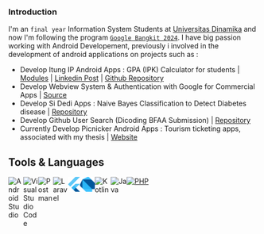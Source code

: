 ### Introduction
I'm an `final year` Information System Students at [Universitas Dinamika](https://www.dinamika.ac.id/) and now I'm following the program [`Google Bangkit 2024`](https://grow.google/intl/id_id/bangkit/). I have big passion working with Android Developement, previously i involved in the development of android applications on projects such as :
- Develop Itung IP Android Apps : GPA (IPK) Calculator for students | [Modules](https://docs.google.com/document/d/12dFP1HIC-gum7VhZL_UeZFPUADFUhrMj/edit?usp=sharing&ouid=107161040614281174089&rtpof=true&sd=true) | [Linkedin Post](https://www.linkedin.com/posts/apriantoa917_itung-ip-description-activity-6912757682215038977-Alxg?utm_source=linkedin_share&utm_medium=member_desktop_web) | [Github Repository](https://github.com/apriantoa917/android-itung_IP)
- Develop Webview System & Authentication with Google for Commercial Apps | [Source](https://play.google.com/store/apps/details?id=com.mitrabangunan.mitrabangunanstore)
- Develop Si Dedi Apps : Naive Bayes Classification to Detect Diabetes disease | [Repository](https://github.com/apriantoa917/android-UAS_SPK-SiDeDi)
- Develop Github User Search (Dicoding BFAA Submission) | [Repository](https://github.com/apriantoa917/android-dicoding-BFAA)
- Currently Develop Picnicker Android Apps : Tourism ticketing apps, associated with my thesis | [Website](https://picnicker.id/link)

## Tools & Languages
 <a href="https://developer.android.com/studio/">
  <img align="left" alt="Android Studio" title="AndroidStudio" width="30px" src="https://upload.wikimedia.org/wikipedia/commons/thumb/c/c1/Android_Studio_icon_%282023%29.svg/800px-Android_Studio_icon_%282023%29.svg.png" />
</a>
<a href="https://code.visualstudio.com/">
  <img align="left" alt="Visual Studio Code" title="Visual Studio Code" width="30px" src="https://img.icons8.com/fluency/344/visual-studio-code-2019.png" />
</a>
<a href="https://www.postman.com/">
  <img align="left" alt="Postman" title="Postman" width="30px" src="https://res.cloudinary.com/postman/image/upload/t_team_logo/v1629869194/team/2893aede23f01bfcbd2319326bc96a6ed0524eba759745ed6d73405a3a8b67a8" />
</a>
<a href="https://laravel.com/">
  <img align="left" alt="Laravel" title="Laravel" width="30px" src="https://upload.wikimedia.org/wikipedia/commons/thumb/9/9a/Laravel.svg/1969px-Laravel.svg.png" />
</a>
<a href="https://www.flutter.dev/">
  <img align="left" alt="Flutter" title="Flutter" width="24px" src="https://raw.githubusercontent.com/aldnazr/aldnazr/refs/heads/main/icon_flutter.png" />
</a>
<a href="https://dart.dev/">
  <img align="left" alt="Dart" title="Dart" width="30px" src="https://raw.githubusercontent.com/aldnazr/aldnazr/refs/heads/main/icon_dart%402x.png" />
</a>
<a href="https://developer.android.com/kotlin">
  <img align="left" alt="Kotlin" title="Kotlin" width="32px" src="https://img.icons8.com/color/344/kotlin.png" />
</a>
<a href="https://www.java.com/en/">
  <img align="left" alt="Java" title="Java" width="32px" src="https://img.icons8.com/color/344/java-coffee-cup-logo--v1.png" />
</a>
<a href="https://www.php.net/">
  <img alt="PHP" title="PHP" width="40px" src="https://www.php.net/images/logos/new-php-logo.png" />
</a>

<br><br>
